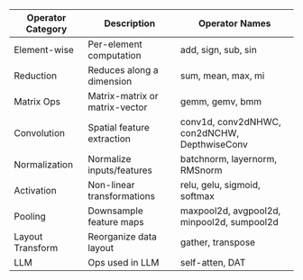 | Operator Category | Description                     | Operator Names                              |
|-------------------|---------------------------------|---------------------------------------------|
| Element-wise      | Per-element computation         | add, sign, sub, sin                         |
| Reduction         | Reduces along a dimension       | sum, mean, max, mi                          |
| Matrix Ops        | Matrix-matrix or matrix-vector  | gemm, gemv, bmm                             |
| Convolution       | Spatial feature extraction      | conv1d, conv2dNHWC, con2dNCHW, DepthwiseConv|
| Normalization     | Normalize inputs/features       | batchnorm, layernorm, RMSnorm               |
| Activation        | Non-linear transformations      | relu, gelu, sigmoid, softmax                |
| Pooling           | Downsample feature maps         | maxpool2d, avgpool2d, minpool2d, sumpool2d  |
| Layout Transform  | Reorganize data layout          | gather, transpose                          |
| LLM               | Ops used in LLM                 | self-atten, DAT                             |
